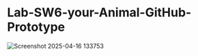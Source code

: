 # Lab-SW6-your-Animal-GitHub-Prototype

![Screenshot 2025-04-16 133753](https://github.com/user-attachments/assets/ead7b5f8-23dd-4e3c-a03e-c4f601e559c4)
